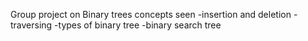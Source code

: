 Group project on Binary trees
concepts seen
-insertion and deletion
-traversing
-types of binary tree
-binary search tree